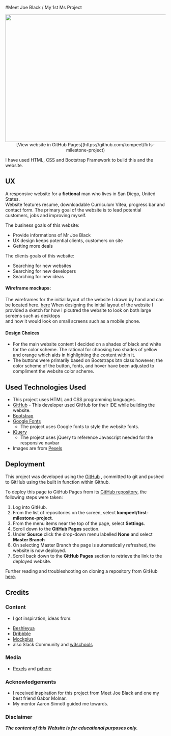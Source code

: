 #Meet Joe Black / My 1st Ms Project

<img width="1000" height="400" src="https://github.com/kompeet/first-milestone-project/blob/master/wireframes/preview.JPG">


<div align="center">
[View website in GitHub Pages](https://github.com/kompeet/firts-milestone-project)
</div>

I have used HTML, CSS and Bootstrap Framework to build this and the website.

## UX

A responsive website for a **fictional** man who lives in San Diego, United States.     
Website features resume, downloadable Curriculum Vitea, progress bar and contact form.
The primary goal of the website is to lead potential customers, jobs and improving myself. 

The business goals of this website:
*   Provide informations of Mr Joe Black
*   UX design keeps potential clients, customers on site
*   Getting more deals

The clients goals of this website:
*   Searching for new websites
*   Searching for new developers
*   Searching for new ideas


#### Wireframe mockups:

The wireframes for the initial layout of the website I drawn by hand and can be located here. [here](https://github.com/kompeet/first-milestone-project/tree/master/wireframes)
When designing the initial layout of the website I provided a sketch for how I picutred the website to look on both large screens such as desktops  
and how it would look on small screens such as a mobile phone.


#### Design Choices 

* For the main website content I decided on a shades of black and white for the color scheme. 
The rational for choosing two shades of yellow and orange which aids in highlighting the content within it.
* The buttons were primarily based on Bootstraps btn class however; the color scheme of the button, fonts, 
and hover have been adjusted to compliment the website color scheme.

## Used Technologies Used 

- This project uses HTML and CSS programming languages.
- [GitHub](https://github.com/) - This developer used GitHub for their IDE while building the website.
- [Bootstrap](https://getbootstrap.com/)  
- [Google Fonts](https://fonts.google.com/)
    - The project uses Google fonts to style the website fonts.
- [jQuery](https://jquery.com/)
    - The project uses jQuery to reference Javascript needed for the responsive navbar
- Images are from [Pexels](https://www.pexels.com/)

## Deployment

This project was developed using the [GitHub](https://github.com/) , committed to git and pushed to GitHub using the built in function within Github. 

To deploy this page to GitHub Pages from its [GitHub repository](https://github.com/kompeet/first-milestone-project), the following steps were taken: 
1. Log into GitHub. 
2. From the list of repositories on the screen, select **kompeet/first-milestone-project**.
3. From the menu items near the top of the page, select **Settings**.
4. Scroll down to the **GitHub Pages** section.
5. Under **Source** click the drop-down menu labelled **None** and select **Master Branch**
6. On selecting Master Branch the page is automatically refreshed, the website is now deployed. 
7. Scroll back down to the **GitHub Pages** section to retrieve the link to the deployed website.


Further reading and troubleshooting on cloning a repository from GitHub [here](https://help.github.com/en/articles/cloning-a-repository).


## Credits

### Content 
-  I got inspiration, ideas from: 
* [Beshleyua](https://bslthemes.com/) 
* [Dribbble](https://dribbble.com/)
* [Mockplus](https://www.mockplus.com/blog/post/web-developer-portfolio)
* also Slack Community and [w3schools](https://www.w3schools.com/)

### Media

- [Pexels](https://www.pexels.com/) and [pxhere](https://pxhere.com/)

### Acknowledgements

- I received inspiration for this project from Meet Joe Black and one my best friend Gabor Molnar.
- My mentor Aaron Sinnott guided me towards.

### Disclaimer

**_The content of this Website is for educational purposes only._**
